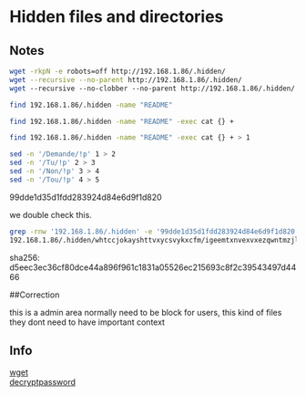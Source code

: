 # Hidden files and directories

## Notes

```bash
wget -rkpN -e robots=off http://192.168.1.86/.hidden/
wget --recursive --no-parent http://192.168.1.86/.hidden/  
wget ‐‐recursive ‐‐no-clobber ‐‐no-parent http://192.168.1.86/.hidden/

find 192.168.1.86/.hidden -name "README"

find 192.168.1.86/.hidden -name "README" -exec cat {} +

find 192.168.1.86/.hidden -name "README" -exec cat {} + > 1

sed -n '/Demande/!p' 1 > 2
sed -n '/Tu/!p' 2 > 3    
sed -n '/Non/!p' 3 > 4
sed -n '/Tou/!p' 4 > 5
```

99dde1d35d1fdd283924d84e6d9f1d820

we double check this.

```bash
grep -rnw '192.168.1.86/.hidden' -e '99dde1d35d1fdd283924d84e6d9f1d820'
192.168.1.86/.hidden/whtccjokayshttvxycsvykxcfm/igeemtxnvexvxezqwntmzjltkt/lmpanswobhwcozdqixbowvbrhw/README:1:99dde1d35d1fdd283924d84e6d9f1d820
```

sha256: d5eec3ec36cf80dce44a896f961c1831a05526ec215693c8f2c39543497d4466

##Correction

this is a admin area normally need to be block for users,
this kind of files they dont need to have important context

## Info

[wget](https://stackoverflow.com/questions/273743/using-wget-to-recursively-fetch-a-directory-with-arbitrary-files-in-it)<br/>
[decryptpassword](https://decryptpassword.com/encrypt/1624782-99dde1d35d1fdd283924d84e6d9f1d820.html)<br/>